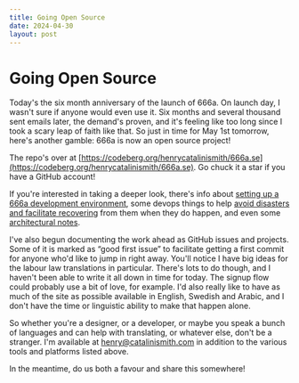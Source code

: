 ```yaml
---
title: Going Open Source
date: 2024-04-30
layout: post
---
```


# Going Open Source

Today's the six month anniversary of the launch of 666a. On launch day, I wasn't sure if anyone would even use it. Six months and several thousand sent emails later, the demand's proven, and it's feeling like too long since I took a scary leap of faith like that. So just in time for May 1st tomorrow, here's another gamble: 666a is now an open source project!

The repo's over at [https://codeberg.org/henrycatalinismith/666a.se](https://codeberg.org/henrycatalinismith/666a.se). Go chuck it a star if you have a GitHub account!

If you're interested in taking a deeper look, there's info about [setting up a 666a development environment](/about/development), some devops things to help [avoid disasters and facilitate recovering](/about/operations) from them when they do happen, and even some [architectural notes](/about/architecture).

I've also begun documenting the work ahead as GitHub issues and projects. Some of it is marked as “good first issue” to facilitate getting a first commit for anyone who'd like to jump in right away. You'll notice I have big ideas for the labour law translations in particular. There's lots to do though, and I haven't been able to write it all down in time for today. The signup flow could probably use a bit of love, for example. I'd also really like to have as much of the site as possible available in English, Swedish and Arabic, and I don't have the time or linguistic ability to make that happen alone.

So whether you're a designer, or a developer, or maybe you speak a bunch of languages and can help with translating, or whatever else, don't be a stranger. I'm available at [henry@catalinismith.com](mailto:henry@catalinismith.com) in addition to the various tools and platforms listed above.

In the meantime, do us both a favour and share this somewhere!
